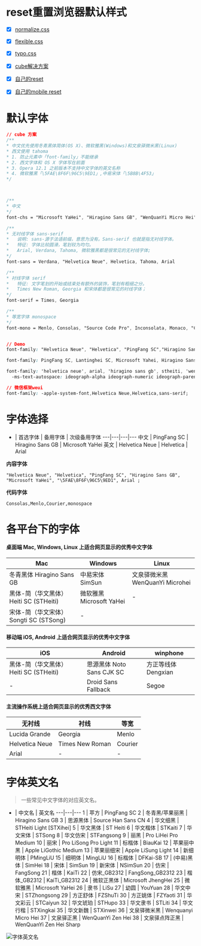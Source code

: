 # reset重置浏览器默认样式

- [x] [normalize.css](./normalize.md)  
- [x] [flexible.css](./flexible.css)  
- [x] [typo.css](./typo.css) 
- [x] [cube解决方案](./cube/)
- [x] [自己的reset](./lmq.css) 
- [x] [自己的mobile reset](./lmq.mobile.css) 


# 默认字体


```css
// cube 方案
/**
* 中文优先使用冬青黑体简体(OS X)、微软雅黑(Windows)和文泉驿微米黑(Linux)
* 西文使用 tahoma
* 1. 防止元素中「font-family」不能继承
* 2. 西文字体和 OS X 字体写在前面
* 3. Opera 12.1 之前版本不支持中文字体的英文名称
* 4. 微软雅黑「\5FAE\8F6F\96C5\9ED1」,中易宋体「\5B8B\4F53」
*/



/**
* 中文
*/
font-chs = "Microsoft YaHei", "Hiragino Sans GB", "WenQuanYi Micro Hei"

/**
* 无衬线字体 sans-serif
*   说明: sans-源于法语前缀，意思为没有。Sans-serif 也就是指无衬线字体。
*   特征: 字体比较圆滑，笔划较为均匀。
*   Arial, Verdana, Tahoma, 微软雅黑都是很常见的无衬线字体;
*/
font-sans = Verdana, "Helvetica Neue", Helvetica, Tahoma, Arial

/**
* 衬线字体 serif 
*   特征: 文字笔划的开始或结束处有额外的装饰，笔划有粗细之分。
*   Times New Roman, Georgia 和宋体都是很常见的衬线字体；
*/
font-serif = Times, Georgia

/**
* 等宽字体 monospace
*/
font-mono = Menlo, Consolas, "Source Code Pro", Inconsolata, Monaco, "Courier New"


// Demo
font-family: "Helvetica Neue", "Helvetica", "PingFang SC","Hiragino Sans GB","Microsoft YaHei","\5FAE\8F6F\96C5\9ED1","WenQuanYi Micro Hei", Arial, sans-serif;

font-family: PingFang SC, Lantinghei SC, Microsoft Yahei, Hiragino Sans GB, Microsoft Sans Serif, WenQuanYi Micro Hei, sans;

font-family: 'helvetica neue', arial, 'hiragino sans gb', stheiti, 'wenquanyi micro hei', \5FAE\8F6F\96C5\9ED1, \5B8B\4F53, sans-serif;
  -ms-text-autospace: ideograph-alpha ideograph-numeric ideograph-parenthesis;

// 微信框架weui
font-family: -apple-system-font,Helvetica Neue,Helvetica,sans-serif;
```


# 字体选择

- | 首选字体 | 备用字体 | 次级备用字体
---|---|---|---
中文 | PingFang SC | Hiragino Sans GB | Microsoft YaHei
英文 | Helvetica Neue | Helvetica | Arial 

**内容字体**
```
"Helvetica Neue", "Helvetica", "PingFang SC", "Hiragino Sans GB", "Microsoft YaHei", "\5FAE\8F6F\96C5\9ED1", Arial ;
```

**代码字体**

```
Consolas,Menlo,Courier,monospace
```



# 各平台下的字体

#### 桌面端 Mac, Windows, Linux 上适合网页显示的优秀中文字体

Mac | Windows | Linux
---|---|---
冬青黑体 Hiragino Sans GB | 中易宋体 SimSun | 文泉驿微米黑 WenQuanYi Microhei
黑体-简（华文黑体） Heiti SC (STHeiti) | 微软雅黑 Microsoft YaHei | -
宋体-简（华文宋体） Songti SC (STSong) | - | 


#### 移动端 iOS, Android 上适合网页显示的优秀中文字体

iOS | Android | winphone
---|---|---	
黑体-简（华文黑体） Heiti SC (STHeiti) | 思源黑体 Noto Sans CJK SC | 方正等线体 Dengxian
- | Droid Sans Fallback | Segoe


#### 主流操作系统上适合网页显示的优秀西文字体

无衬线 | 衬线 | 等宽
---|---|---	
Lucida Grande | Georgia | Menlo
Helvetica Neue | Times New Roman | Courier
Arial | - | -





# 字体英文名

> 一些常见中文字体的对应英文名。

- | 中文名 | 英文名
---|---|---
1 | 苹方 | PingFang SC
2 | 冬青黑/苹果丽黑 | Hiragino Sans GB
3 | 思源黑体 | Source Han Sans CN
4 | 华文细黑 | STHeiti Light [STXihei]
5 | 华文黑体 | ST Heiti
6 | 华文楷体 | STKaiti
7 | 华文宋体 | STSong
8 | 华文仿宋 | STFangsong
9 | 丽黑 | Pro LiHei Pro Medium
10 | 丽宋 | Pro LiSong Pro Light
11 | 标楷体 | BiauKai
12 | 苹果丽中黑 | Apple LiGothic Medium
13 | 苹果丽细宋 | Apple LiSung Light
14 | 新细明体 | PMingLiU
15 | 细明体 | MingLiU
16 | 标楷体 | DFKai-SB
17 | (中易)黑体 | SimHei
18 | 宋体 | SimSun
19 | 新宋体 | NSimSun
20 | 仿宋 | FangSong
21 | 楷体 | KaiTi
22 | 仿宋_GB2312 | FangSong_GB2312
23 | 楷体_GB2312 | KaiTi_GB2312
24 | 微软正黑体 | Microsoft JhengHei
25 | 微软雅黑 | Microsoft YaHei
26 | 隶书 | LiSu
27 | 幼圆 | YouYuan
28 | 华文中宋 | STZhongsong
29 | 方正舒体 | FZShuTi
30 | 方正姚体 | FZYaoti
31 | 华文彩云 | STCaiyun
32 | 华文琥珀 | STHupo
33 | 华文隶书 | STLiti
34 | 华文行楷 | STXingkai
35 | 华文新魏 | STXinwei
36 | 文泉驿微米黑 | Wenquanyi Micro Hei
37 | 文泉驿正黑 | WenQuanYi Zen Hei
38 | 文泉驿点阵正黑 | WenQuanYi Zen Hei Sharp


![字体英文名](http://images.cnitblog.com/blog2015/347002/201503/031529231452046.png)
